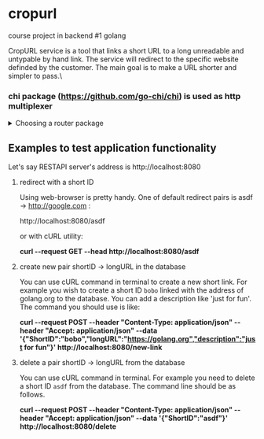 # cropurl
course project in backend #1 golang

CropURL service is a tool that links a short URL to a long unreadable and untypable by hand link. The service will redirect to the specific website definded by the customer. The main goal is to make a URL shorter and simpler to pass.\


### chi package (https://github.com/go-chi/chi) is used as http multiplexer  


<details>
<summary>Choosing a router package</summary>
<p>
There are several mandatory requirements a router should meet:

  * function signature should be like http.HandlerFunc
  * built-in middleware
  * methods support
  * detailed documentation  
  
also important criterias are:  

  * keeping up to date
  * github rating

There was a list of routers under consideration:

-----------------------------------------------------------------
| number | package      | URL                                            |
| :------| :----------- | :--------------------------------------------- |
| 1      | net/http     | https://golang.org/pkg/net/http/               |
| 2      | gorilla/mux  | https://github.com/gorilla/mux                 |
| 3      | httprouter   | https://github.com/julienschmidt/httprouter    |
| 4      | chi          | https://github.com/go-chi/chi                  |
| 5      | fasthttp     | https://github.com/valyala/fasthttp            |
| 6      | gorouter     | https://github.com/vardius/gorouter            |
| 7      | goji         | https://github.com/goji/goji                   |
| 8      | bone         | https://github.com/go-zoo/bone                 |
--------------------------------

As a result `chi` and `gorilla/mux` are the most sutable packages that fit requirements listed above.
More details about the competition are listed below.

2, 4, 6, 7 meet mandatory requirements
according to "important things" routers are prioritized as folows 4, 2, 6, 7

1) net/http - https://golang.org/pkg/net/http/ 
- standard library
- detailed documentation
- no methods support

2) gorilla/mux - https://github.com/gorilla/mux
- stars       - 14500		
- last commit - 22 Aug 2020	
- functions signature 
- detailed documentation
- middleware support
- methods support, query-parameters, URL-prefixes, ...

3) httprouter - https://github.com/julienschmidt/httprouter	
- last commit - 21 Sep 2020
- proprietary functions signature
- there is a limitation on partial path match (short url links should be set as a query parameter)

4) chi - https://github.com/go-chi/chi
- srars - 9500
- last commit - 30 Apr 2021
- functions signature
- detailed documentation
- middleware support
- methods support

5) fasthttp - https://github.com/valyala/fasthttp
- stars - 15200
- proprietary functions signature
- last commit - 1 Jun 2021
- proprietary functions signature

6) gorouter - https://github.com/vardius/gorouter
- stars - 95
- last commit - 27 Nov 2020
- functions signature
- detailed documentation
- middleware support,
- methods support

7) goji - https://github.com/goji/goji
- stars - 	862
- last commit - 27 Jan 2019
- functions signature
- detailed documentation
- middleware support,
- methods support

8) bone - https://github.com/go-zoo/bone
- stars` - 1300	
- last commit - 17 Apr 2019
- functions signature,
- pure documentation
- methods support  
</p>
</details>


## Examples to test application functionality
Let's say RESTAPI server's address is http://localhost:8080

1) redirect with a short ID

    Using web-browser is pretty handy. One of default redirect pairs is asdf -> http://google.com :

    http://localhost:8080/asdf

    or with cURL utility:

    **curl --request GET --head http://localhost:8080/asdf**


2) create new pair shortID -> longURL in the database

    You can use cURL command in terminal to create a new short link. For example you wish to create a short ID `bobo` linked with the address of golang.org to the database. You can add a description like 'just for fun'. The command you should use is like:

    **curl --request POST --header "Content-Type: application/json" --header "Accept: application/json" --data '{"ShortID":"bobo","longURL":"https://golang.org","description":"just for fun"}' http://localhost:8080/new-link**


3) delete a pair shortID -> longURL from the database

    You can use cURL command in terminal. For example you need to delete a short ID `asdf` from the database. The command line should be as follows.

    **curl --request POST --header "Content-Type: application/json" --header "Accept: application/json" --data '{"ShortID":"asdf"}' http://localhost:8080/delete**




